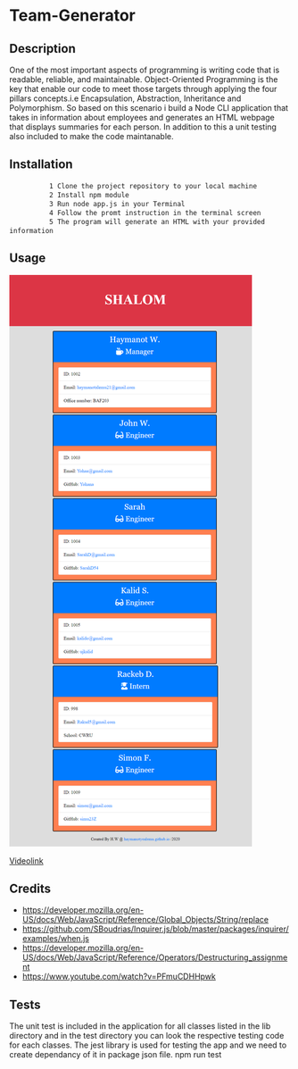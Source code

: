 # **Team-Generator**

## Description
One of the most important aspects of programming is writing code that is readable, reliable, and maintainable. Object-Oriented Programming is the key that enable our code to meet those targets through applying the four pillars concepts.i.e Encapsulation, Abstraction, Inheritance and Polymorphism. So based on this scenario i build a Node CLI application that takes in information about employees and generates an HTML webpage that displays summaries for each person. In addition to this a unit testing also included to make the code maintanable.

## Installation
     
              1 Clone the project repository to your local machine
              2 Install npm module 
              3 Run node app.js in your Terminal
              4 Follow the promt instruction in the terminal screen
              5 The program will generate an HTML with your provided information

## Usage
![Screenshoot](Develop/image/SHALOM.png)

[Videolink]()

## Credits
* https://developer.mozilla.org/en-US/docs/Web/JavaScript/Reference/Global_Objects/String/replace 
* https://github.com/SBoudrias/Inquirer.js/blob/master/packages/inquirer/examples/when.js
* https://developer.mozilla.org/en-US/docs/Web/JavaScript/Reference/Operators/Destructuring_assignment
* https://www.youtube.com/watch?v=PFmuCDHHpwk

## Tests
The unit test is included in the application for all classes listed in the lib directory and in the test directory you can look the respective testing code for each classes. The jest library is used for testing the app and we need to create dependancy of it in package json file.
         npm run test